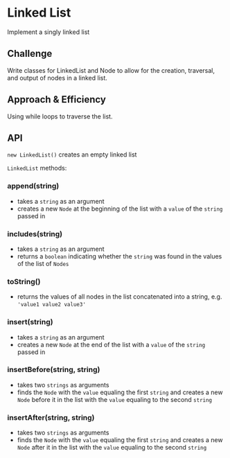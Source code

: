 # Linked List
Implement a singly linked list

## Challenge
Write classes for LinkedList and Node to allow for the creation, traversal, and output of nodes in a linked list.

## Approach & Efficiency
Using while loops to traverse the list.

## API

`new LinkedList()` creates an empty linked list

`LinkedList` methods:

### append(string)
* takes a `string` as an argument
* creates a new `Node` at the beginning of the list with a `value` of the `string` passed in

### includes(string)
* takes a `string` as an argument
* returns a `boolean` indicating whether the `string` was found in the values of the list of `Nodes`

### toString()
* returns the values of all nodes in the list concatenated into a string, e.g. `'value1 value2 value3'`

### insert(string)
* takes a `string` as an argument
* creates a new `Node` at the end of the list with a `value` of the `string` passed in

### insertBefore(string, string)
* takes two `strings` as arguments
* finds the `Node` with the `value` equaling the first `string` and creates a new `Node` before it in the list with the `value` equaling to the second `string`

### insertAfter(string, string)
* takes two `strings` as arguments
* finds the `Node` with the `value` equaling the first `string` and creates a new `Node` after it in the list with the `value` equaling to the second `string`